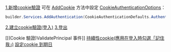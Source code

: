 [1.新增cookie驗證](https://learn.microsoft.com/zh-tw/aspnet/core/security/authentication/cookie?view=aspnetcore-7.0#add-cookie-authentication)
可在 [AddCookie](https://learn.microsoft.com/zh-tw/dotnet/api/microsoft.extensions.dependencyinjection.cookieextensions.addcookie) 方法中設定 [CookieAuthenticationOptions](https://learn.microsoft.com/zh-tw/dotnet/api/microsoft.aspnetcore.authentication.cookies.cookieauthenticationoptions)：
```C#
builder.Services.AddAuthentication(CookieAuthenticationDefaults.AuthenticationScheme) .AddCookie(options => { options.ExpireTimeSpan = TimeSpan.FromMinutes(20); options.SlidingExpiration = true; options.AccessDeniedPath = "/Forbidden/"; });
```

[2.建立cookie驗證(登入)](https://learn.microsoft.com/zh-tw/aspnet/core/security/authentication/cookie?view=aspnetcore-7.0#create-an-authentication-cookie)
[3.登出](https://learn.microsoft.com/zh-tw/aspnet/core/security/authentication/cookie?view=aspnetcore-7.0#sign-out)

[[(Cookie 驗證)ValidatePrincipal 事件]]
[持續性cookie(應用在登入時勾選「記住我」)](https://learn.microsoft.com/zh-tw/aspnet/core/security/authentication/cookie?view=aspnetcore-7.0#persistent-cookies)
[設定cookie 到期日](https://learn.microsoft.com/zh-tw/aspnet/core/security/authentication/cookie?view=aspnetcore-7.0#absolute-cookie-expiration)